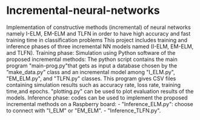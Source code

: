 # Incremental-neural-networks
Implementation of constructive methods (incremental) of neural networks namely I-ELM, EM-ELM and TLFN in order to have high accuracy and fast training time in classification problems 
This project includes training and inference phases of three incremental NN models named (I-ELM, EM-ELM, and TLFN).
Training phase: Simulation using Python software of the proposed incremental methods: 
      The python script contains the main program "main-prog.py"that gets as input a database chosen by the ”make_data.py” class 
      and an incremental model among "I_ELM.py", "EM_ELM.py", and "TLFN.py" classes. This program gives CSV files containing simulation 
      results such as accuracy rate, loss rate, training time,and epochs. "plotting.py" can be used to plot evaluation results of the models.
Inference phase: codes can be used to implement the proposed incremental methods on a Raspberry board:
      - "Inference_ELM.py": choose to connect with "I_ELM" or "EM_ELM".
      - "Inference_TLFN.py".
